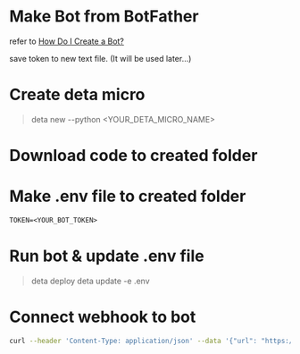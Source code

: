 # Make Bot from BotFather

refer to [How Do I Create a Bot?](https://core.telegram.org/bots#how-do-i-create-a-bot)

save token to new text file. (It will be used later...)

# Create deta micro

> deta new --python <YOUR_DETA_MICRO_NAME>

# Download code to created folder

# Make .env file to created folder

```txt
TOKEN=<YOUR_BOT_TOKEN>
```

# Run bot & update .env file

> deta deploy
> deta update -e .env

# Connect webhook to bot

```sh
curl --header 'Content-Type: application/json' --data '{"url": "https://<YOUR_DETA_ENDPOINT>.deta.dev/webhook"}' 'https://api.telegram.org/bot<YOUR_BOT_TOKEN>/setWebhook'
```